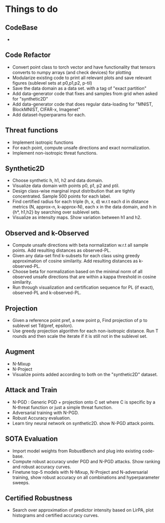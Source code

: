 # Things to do

## CodeBase

-

## Code Refactor

- Convert point class to torch vector and have functionality that tensors converts to numpy arrays (and check devices) for plotting
- Modularize existing code to print all relevant plots and save relevant figures (sublevel sets at p0,p1,p2, p-til)
- Save the data domain as a data set. with a tag of "exact partition"
- Add data-generator code that fixes and samples from grid when asked for "synthetic2D"
- Add data-generator code that does regular data-loading for "MNIST, BlockMNIST, CIFAR-x, Imagenet"
- Add dataset-hyperparams for each.

## Threat functions

- Implement isotropic functions
- For each point, compute unsafe directions and exact normalization.
- Implement non-isotropic threat functions.

## Synthetic2D

- Choose synthetic h, h1, h2 and data domain.
- Visualize data domain with points p0, p1, p2 and ptil.
- Design class-wise marginal input distribution that are tightly concentrated. Sample 500 points for each label.
- Find certified radius for each triple (h, x, d) w.r.t each d in distance metrics (N, approx-n, k-approx-N), each x in the data domain, and h in {h*, h1,h2} by searching over sublevel sets.
- Visualize as intensity maps. Show variation between h1 and h2.

## Observed and k-Observed

- Compute unsafe directions with beta normalization w.r.t all sample points. Add resulting distances as observed-PL.
- Given any data-set find k-subsets for each class using greedy approximation of cosine similarity. Add resulting distances as k-observed-PL.
- Choose beta for normalization based on the minimal norm of all observed unsafe directions that are within a kappa threshold in cosine similarity.
- Run through visualization and certification sequence for PL (if exact), observed-PL and k-observed-PL.

## Projection

- Given a reference point pref, a new point p, Find projection of p to sublevel set Td(pref, epsilon).
- Use greedy projection algorithm for each non-isotropic distance. Run T rounds and then scale the iterate if it is still not in the sublevel set.

## Augment

- N-Mixup
- N-Project
- Visualize points added according to both on the "synthetic2D" dataset.

## Attack and Train

- N-PGD : Generic PGD + projection onto C set where C is specific by a N-threat function or just a simple threat function.
- Adversarial training with N-PGD.
- Robust Accuracy evaluation.
- Learn tiny neural network on synthetic2D. show N-PGD attack points.

## SOTA Evaluation

- Import model weights from RobustBench and plug into existing code-base.
- Compute robust accuracy under PGD and N-PGD attacks. Show ranking and robust accuracy curves.
- Finetune top-5 models with N-Mixup, N-Project and N-adversarial training, show robust accuracy on all combinations and hyperparameter sweeps.

## Certified Robustness  

- Search over approximation of predictor intensity based on LirPA, plot histograms and certified accuracy curves.

